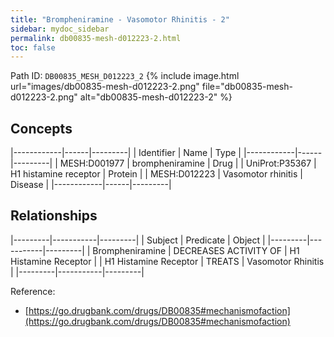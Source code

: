 ```yaml
---
title: "Brompheniramine - Vasomotor Rhinitis - 2"
sidebar: mydoc_sidebar
permalink: db00835-mesh-d012223-2.html
toc: false 
---
```



Path ID: `DB00835_MESH_D012223_2`
{% include image.html url="images/db00835-mesh-d012223-2.png" file="db00835-mesh-d012223-2.png" alt="db00835-mesh-d012223-2" %}

## Concepts

|------------|------|---------|
| Identifier | Name | Type    |
|------------|------|---------|
| MESH:D001977 | brompheniramine | Drug |
| UniProt:P35367 | H1 histamine receptor | Protein |
| MESH:D012223 | Vasomotor rhinitis | Disease |
|------------|------|---------|

## Relationships

|---------|-----------|---------|
| Subject | Predicate | Object  |
|---------|-----------|---------|
| Brompheniramine | DECREASES ACTIVITY OF | H1 Histamine Receptor |
| H1 Histamine Receptor | TREATS | Vasomotor Rhinitis |
|---------|-----------|---------|

Reference: 
  - [https://go.drugbank.com/drugs/DB00835#mechanismofaction](https://go.drugbank.com/drugs/DB00835#mechanismofaction)
